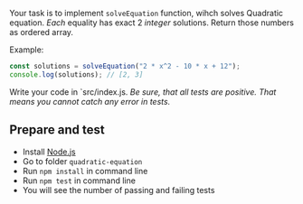 Your task is to implement `solveEquation` function, wihch solves Quadratic equation.
_Each_ equality has exact 2 _integer_ solutions. Return those numbers as ordered array.

Example:

```js
const solutions = solveEquation("2 * x^2 - 10 * x + 12");
console.log(solutions); // [2, 3]
```

Write your code in `src/index.js.
_Be sure, that all tests are positive. That means you cannot catch any error in tests._

## Prepare and test

- Install [Node.js](https://nodejs.org/en/)
- Go to folder `quadratic-equation`
- Run `npm install` in command line
- Run `npm test` in command line
- You will see the number of passing and failing tests

